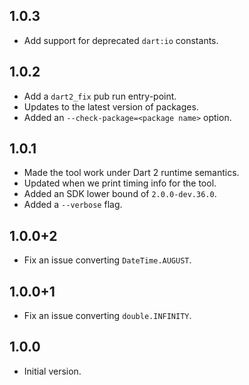 ## 1.0.3
- Add support for deprecated `dart:io` constants.

## 1.0.2
- Add a `dart2_fix` pub run entry-point.
- Updates to the latest version of packages.
- Added an `--check-package=<package name>` option.

## 1.0.1
- Made the tool work under Dart 2 runtime semantics.
- Updated when we print timing info for the tool.
- Added an SDK lower bound of `2.0.0-dev.36.0`.
- Added a `--verbose` flag.

## 1.0.0+2
- Fix an issue converting `DateTime.AUGUST`.

## 1.0.0+1
- Fix an issue converting `double.INFINITY`.

## 1.0.0
- Initial version.
